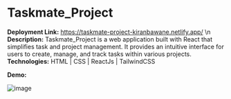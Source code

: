 # Taskmate_Project
**Deployment Link:** https://taskmate-project-kiranbawane.netlify.app/      \n
**Description:** Taskmate_Project is a web application built with React that simplifies task and project management. It provides an intuitive interface for users to create, manage, and track tasks within various projects. 
**Technologies:** HTML | CSS | ReactJs | TailwindCSS

**Demo:**


![image](https://github.com/kiranbawane48/Taskmate_Project/assets/100428197/e54341f0-2d59-404b-ad53-d2891331d1f8)
